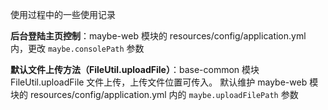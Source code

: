 使用过程中的一些使用记录

**后台登陆主页控制**：maybe-web 模块的 resources/config/application.yml 内，更改 `maybe.consolePath` 参数

**默认文件上传方法（FileUtil.uploadFile）**：base-common 模块 FileUtil.uploadFile 文件上传，上传文件位置可传入。
默认维护 maybe-web 模块的 resources/config/application.yml 内的 `maybe.uploadFilePath` 参数

